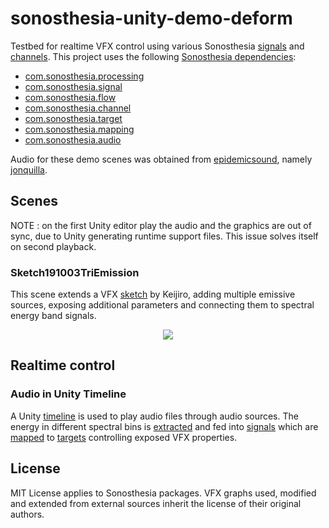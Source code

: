 # sonosthesia-unity-demo-deform

Testbed for realtime VFX control using various Sonosthesia [signals](https://github.com/jbat100/sonosthesia-unity-packages/tree/main/packages/com.sonosthesia.signal) and [channels](https://github.com/jbat100/sonosthesia-unity-packages/tree/main/packages/com.sonosthesia.channel). This project uses the following [Sonosthesia dependencies](https://github.com/jbat100/sonosthesia-unity-packages):

- [com.sonosthesia.processing](https://github.com/jbat100/sonosthesia-unity-packages/tree/main/packages/com.sonosthesia.processing)
- [com.sonosthesia.signal](https://github.com/jbat100/sonosthesia-unity-packages/tree/main/packages/com.sonosthesia.signal)
- [com.sonosthesia.flow](https://github.com/jbat100/sonosthesia-unity-packages/tree/main/packages/com.sonosthesia.flow)
- [com.sonosthesia.channel](https://github.com/jbat100/sonosthesia-unity-packages/tree/main/packages/com.sonosthesia.channel)
- [com.sonosthesia.target](https://github.com/jbat100/sonosthesia-unity-packages/tree/main/packages/com.sonosthesia.target)
- [com.sonosthesia.mapping](https://github.com/jbat100/sonosthesia-unity-packages/tree/main/packages/com.sonosthesia.mapping)
- [com.sonosthesia.audio](https://github.com/jbat100/sonosthesia-unity-packages/tree/main/packages/com.sonosthesia.audio)

Audio for these demo scenes was obtained from [epidemicsound](https://www.epidemicsound.com/), namely [jonquilla](https://www.epidemicsound.com/track/s8nGwyBhLq/). 

## Scenes

NOTE : on the first Unity editor play the audio and the graphics are out of sync, due to Unity generating runtime support files. This issue solves itself on second playback. 

### Sketch191003TriEmission

This scene extends a VFX [sketch](https://github.com/keijiro/VfxGraphTestbed/tree/master/Assets/Sketch191003) by Keijiro, adding multiple emissive sources, exposing additional parameters and connecting them to spectral energy band signals.

<p align="center">
  <img src="https://github.com/jbat100/sonosthesia-vfx-testbed/assets/1318918/d01dbd3f-fd3b-42e6-be02-9fb34ab67329" />
</p>

## Realtime control

### Audio in Unity Timeline

A Unity [timeline](https://docs.unity3d.com/Packages/com.unity.timeline@1.8/manual/index.html) is used to play audio files through audio sources. The energy in different spectral bins is [extracted]([com.sonosthesia.audio](https://github.com/jbat100/sonosthesia-unity-packages/tree/main/packages/com.sonosthesia.audio)) and fed into [signals](https://github.com/jbat100/sonosthesia-unity-packages/tree/main/packages/com.sonosthesia.signal) which are [mapped](https://github.com/jbat100/sonosthesia-unity-packages/tree/main/packages/com.sonosthesia.mapping) to [targets](https://github.com/jbat100/sonosthesia-unity-packages/tree/main/packages/com.sonosthesia.target) controlling exposed VFX properties.

## License

MIT License applies to Sonosthesia packages. VFX graphs used, modified and extended from external sources inherit the license of their original authors.
